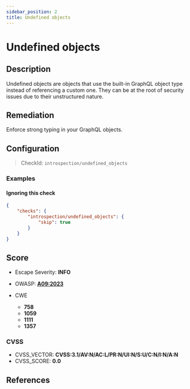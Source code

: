```yaml
---
sidebar_position: 2
title: Undefined objects
---
```


# Undefined objects

## Description

Undefined objects are objects that use the built-in GraphQL object type instead of referencing a custom one.
They can be at the root of security issues due to their unstructured nature.

## Remediation

Enforce strong typing in your GraphQL objects.


## Configuration

> CheckId: `introspection/undefined_objects`


### Examples


#### Ignoring this check

```json
{
    "checks": {
        "introspection/undefined_objects": {
            "skip": true
        }
    }
}
```




## Score

- Escape Severity: **<span className="info-severityom">INFO</span>**
- OWASP: **[A09:2023](https://github.com/OWASP/API-Security/blob/master/2023/en/src/0xa9-improper-assets-management.md)**

- CWE
  - **758**
  - **1059**
  - **1111**
  - **1357**




### CVSS

- CVSS_VECTOR: **CVSS:3.1/AV:N/AC:L/PR:N/UI:N/S:U/C:N/I:N/A:N**
- CVSS_SCORE: **0.0**

## References


